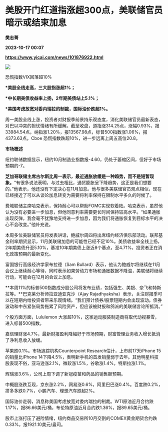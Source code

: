 # 美股开门红道指涨超300点，美联储官员暗示或结束加息
**樊志菁**

**2023-10-17 00:07**

**https://www.yicai.com/news/101876922.html**

![](https://imgcdn.yicai.com/uppics/images/iOS/yicai/20231017062415122-7727.jpg)

恐慌指数VIX回落超10%

**\*美股全线走高，三大股指涨超1%；**

**\*中长期美债收益率上扬，2年期美债站上5.1%；**

**\*美国考虑放宽对委内瑞拉的制裁，国际油价跌超1%。**

周一美股全线上涨，投资者对财报季前景持乐观态度，消化美联储官员最新表态，对巴以冲突的担忧情绪有所缓解。截至收盘，道指涨314.25点，涨幅0.93%，报33984.54点，纳指涨1.20%，报13567.98点，标普500指数涨1.06%，报4373.63点。Cboe 恐慌指数跌超10%，进一步远离上周五高位20.8。

**市场概述**

纽约联储数据显示，纽约10月制造业指数报-4.60，仍处于萎缩区间，但好于市场预期的-7。

**芝加哥联储主席古尔斯比周一表示，最近通胀放缓是一种趋势，而不是短暂现象。**“有很多说法表明，与过去相比，通货膨胀呈下降趋势，这正是我们想要的。”他表示，他还没有下定决心在11月加息。他与很多美联储官员观点相似，现在已经接近了可以从谈论加息转变为需要将利率保持在限制水平多久的时候了。

费城联储主席哈克表示，保持耐心可以帮助FOMC实现软着陆。哈克表示，虽然他认为没有必要进一步加息，但他同意利率需要更长时间保持较高水平。“如果通胀出现反弹，我会毫不犹豫地支持进一步加息，因为我们将通胀恢复到目标水平的决心不会改变。”他补充说。

本周多位美联储官员将发表讲话，鲍威尔周四将出席纽约经济俱乐部活动。联邦基金利率期货显示，11月美联储加息的可能性已经不足10%。美债收益率全线上扬，2年期美债升至5.10%，基准10年期美债上涨近8个基点，至4.71%，投资者正在消化政策预期的最新变化。

富国银行高级经济学家布拉德（Sam Bullard）表示，他认为鲍威尔将继续在11月会议上继续耐心等待，同时表示如果劳动力市场和通胀数据不降温，美联储将继续行动，可能会在12月的会议上加息。

**本周11%的标普500指数成分股公司将发布业绩，包括强生、美银、奈飞和特斯拉等。**巴克莱分析师拉亚迪亚克沙（Ajay Rajadhyaksha）表示，关注财报季可以在短期内给投资者带来乐观情绪。“我们预计债券/股票短期内会出现波动。债券波动和中东紧张局势拖累了风险资产，但应该被财报和鸽派的美联储言论所抵消。”

个股方面方面，Lululemon 大涨超10%，这家运动服装制造商将取代动视暴雪，进入标普500指数。

嘉信理财涨4.7%，最新财报盈利降幅好于市场预期，财富管理业务收入增长抵消了净利息收入放缓。

苹果跌0.1%。市场追踪机构Counterpoint Research估计，上市前17天iPhone 15的销量比iPhone 14下降4.5%，表明新手机的首发销量弱于去年。其他明星科技股表现不俗，亚马逊涨2.1%，微软涨1.5%，谷歌涨1.4%，特斯拉涨1.1%。

辉瑞涨3.6%，公司上周下调了新冠疫苗和药品的销售额预期。

中概股涨跌互现，京东涨2.2%，网易涨0.6%，阿里巴巴涨0.4%。百度跌0.2%，拼多多跌0.7%，小鹏汽车、理想汽车跌超2%。

国际油价走弱，消息称美国考虑放宽对委内瑞拉的制裁。WTI原油近月合约跌1.17%，报86.66美元/桶，布伦特原油近月合约跌1.36%，报89.65美元/桶。

股市上涨打压了避险情绪，纽约商品交易所10月交割的COMEX黄金期货合约跌0.33%，报1921.10美元/盎司。